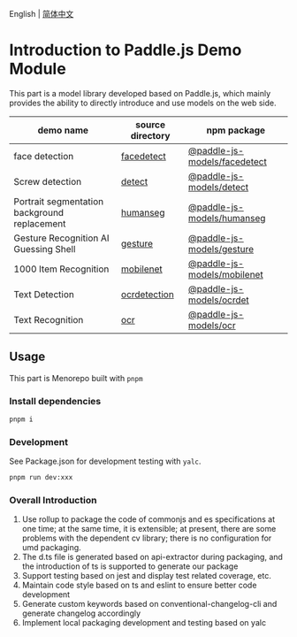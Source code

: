 English | [简体中文](README.md)

# Introduction to Paddle.js Demo Module

This part is a model library developed based on Paddle.js, which mainly provides the ability to directly introduce and use models on the web side.

| demo name | source directory | npm package |
| - | - | - |
| face detection | [facedetect](./packages/paddlejs-models/facedetect) | [@paddle-js-models/facedetect](https://www.npmjs.com/package/@paddle-js-models/facedetect) |
| Screw detection | [detect](./packages/paddlejs-models/detect) | [@paddle-js-models/detect](https://www.npmjs.com/package/@paddle-js-models/detect ) |
| Portrait segmentation background replacement | [humanseg](./packages/paddlejs-models/humanseg) | [@paddle-js-models/humanseg](https://www.npmjs.com/package/@paddle-js-models/humanseg) |
| Gesture Recognition AI Guessing Shell | [gesture](./packages/paddlejs-models/gesture) | [@paddle-js-models/gesture](https://www.npmjs.com/package/@paddle-js-models/gesture) |
| 1000 Item Recognition | [mobilenet](./packages/paddlejs-models/mobilenet) | [@paddle-js-models/mobilenet](https://www.npmjs.com/package/@paddle-js-models/mobilenet) |
| Text Detection | [ocrdetection](./packages/paddlejs-models/ocrdetection) | [@paddle-js-models/ocrdet](https://www.npmjs.com/package/@paddle-js-models/ocrdet ) |
| Text Recognition | [ocr](./packages/paddlejs-models/ocr) | [@paddle-js-models/ocr](https://www.npmjs.com/package/@paddle-js-models/ocr) |

## Usage

This part is Menorepo built with `pnpm`

### Install dependencies

````sh
pnpm i
````

### Development
See Package.json for development testing with `yalc`.

````sh
pnpm run dev:xxx
````

### Overall Introduction

1. Use rollup to package the code of commonjs and es specifications at one time; at the same time, it is extensible; at present, there are some problems with the dependent cv library; there is no configuration for umd packaging.
2. The d.ts file is generated based on api-extractor during packaging, and the introduction of ts is supported to generate our package
3. Support testing based on jest and display test related coverage, etc.
4. Maintain code style based on ts and eslint to ensure better code development
5. Generate custom keywords based on conventional-changelog-cli and generate changelog accordingly
6. Implement local packaging development and testing based on yalc
